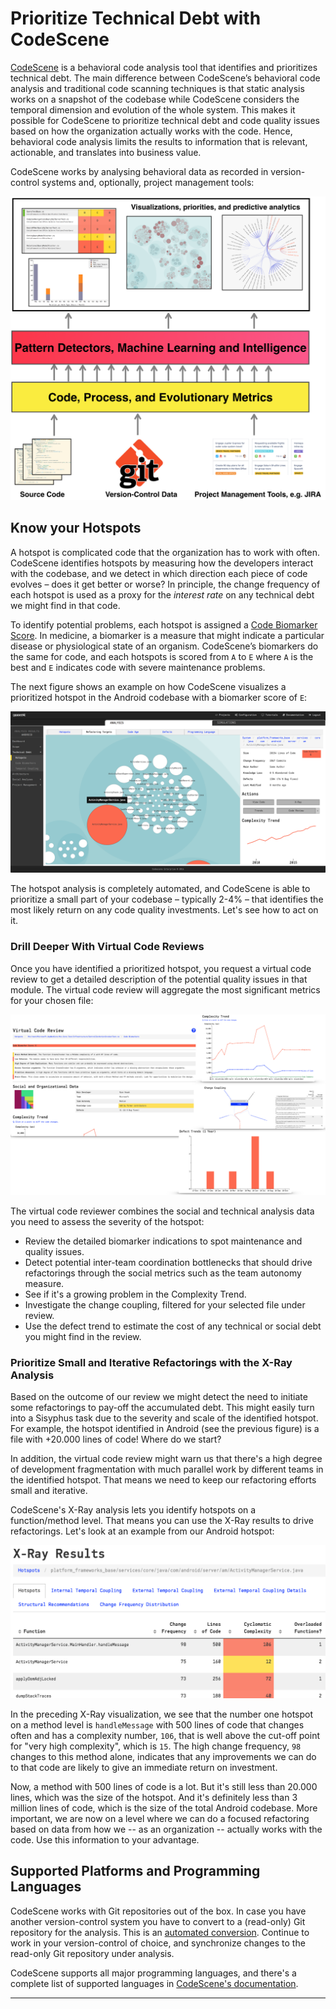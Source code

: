 # Prioritize Technical Debt with CodeScene

[CodeScene][1] is a behavioral code analysis tool that identifies and prioritizes technical debt. The main difference
between CodeScene’s behavioral code analysis and traditional code scanning techniques is that static analysis works on
a snapshot of the codebase while CodeScene considers the temporal dimension and evolution of the whole system. This
makes it possible for CodeScene to prioritize technical debt and code quality issues based on how the organization
actually works with the code. Hence, behavioral code analysis limits the results to information that is relevant,
actionable, and translates into business value.

CodeScene works by analysing behavioral data as recorded in version-control systems and, optionally, project management tools:

![CodeScene](/images/codescene-how.png)


## Know your Hotspots

A hotspot is complicated code that the organization has to work with often. CodeScene identifies hotspots by measuring
how the developers interact with the codebase, and we detect in which direction each piece of code evolves – does it
get better or worse? In principle, the change frequency of each hotspot is used as a proxy for the *interest rate* on
any technical debt we might find in that code.

To identify potential problems, each hotspot is assigned a [Code Biomarker Score][4]. In medicine, a biomarker is a
measure that might indicate a particular disease or physiological state of an organism. CodeScene’s biomarkers do the
same for code, and each hotspots is scored from `A` to `E` where `A` is the best and `E` indicates code with severe
maintenance problems.

The next figure shows an example on how CodeScene visualizes a prioritized hotspot in the Android codebase with
a biomarker score of `E`:

![CodeScene](/images/codescene-android.png)

The hotspot analysis is completely automated, and CodeScene is able to prioritize a small part of your codebase –
typically 2-4% – that identifies the most likely return on any code quality investments. Let's see how to act on it.

### Drill Deeper With Virtual Code Reviews

Once you have identified a prioritized hotspot, you request a virtual code review to get a detailed description of
the potential quality issues in that module. The virtual code review will aggregate the most significant
metrics for your chosen file:

![CodeScene's Virtual Code Reviewer](/images/codescene-virtual-code-reviewer.png)

The virtual code reviewer combines the social and technical analysis data you need to assess the severity of the
hotspot:

* Review the detailed biomarker indications to spot maintenance and quality issues.
* Detect potential inter-team coordination bottlenecks that should drive refactorings through the social metrics such as the team autonomy measure.
* See if it's a growing problem in the Complexity Trend.
* Investigate the change coupling, filtered for your selected file under review.
* Use the defect trend to estimate the cost of any technical or social debt you might find in the review.

### Prioritize Small and Iterative Refactorings with the X-Ray Analysis

Based on the outcome of our review we might detect the need to initiate some refactorings to pay-off the accumulated debt.
This might easily turn into a Sisyphus task due to the severity and scale of the identified hotspot. For example, the
hotspot identified in Android (see the previous figure) is a file with +20.000 lines of code! Where do we start?

In addition, the virtual code review might warn us that there's a high degree of development fragmentation with much
parallel work by different teams in the identified hotspot. That means we need to keep our refactoring efforts small
and iterative.

CodeScene's X-Ray analysis lets you identify hotspots on a function/method level. That means you can use the X-Ray
results to drive refactorings. Let's look at an example from our Android hotspot:

![An X-Ray Analysis of a Large Hotspot](/images/codescene-xray.png)

In the preceding X-Ray visualization, we see that the number one hotspot on a method level is `handleMessage` with
500 lines of code that changes often and has a complexity number, `106`, that is well above the cut-off point for
"very high complexity", which is `15`. The high change frequency, `98` changes to this method alone, indicates that
any improvements we can do to that code are likely to give an immediate return on investment.

Now, a method with 500 lines of code is a lot. But it's still less than 20.000 lines, which was the size of the
hotspot. And it's definitely less than 3 million lines of code, which is the size of the total Android codebase. More
important, we are now on a level where we can do a focused refactoring based on data from how we -- as an organization --
actually works with the code. Use this information to your advantage.

## Supported Platforms and Programming Languages

CodeScene works with Git repositories out of the box. In case you have another version-control system you have to convert
to a (read-only) Git repository for the analysis. This is an [automated conversion][4]. Continue to work in your
version-control of choice, and synchronize changes to the read-only Git repository under analysis.

CodeScene supports all major programming languages, and there's a complete list of supported languages
in [CodeScene's documentation][4].

---

[1]: https://empear.com/
[2]: https://empear.com/blog/code-biomarkers/
[3]: https://git-scm.com/book/en/v2/Git-and-Other-Systems-Migrating-to-Git
[4]: https://docs.enterprise.codescene.io/versions/2.7.0/guides/technical/xray.html